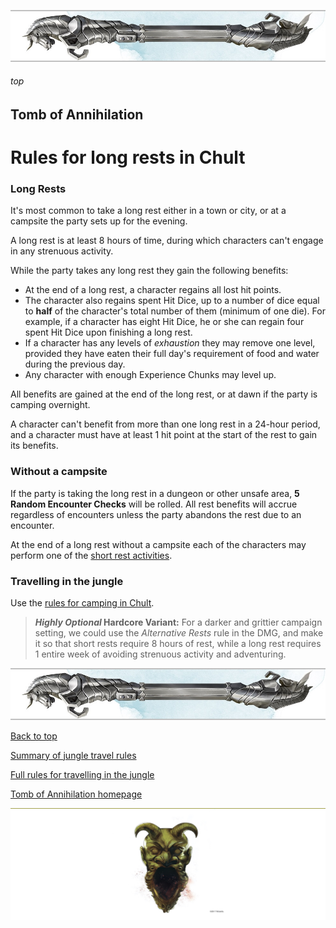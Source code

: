 
![immovable rod](/images/immovable-rod.jpg)

###### top


## Tomb of Annihilation
# Rules for long rests in Chult

### Long Rests
It's most common to take a long rest either in a town or city, or at a campsite the party sets up for the evening.

A long rest is at least 8 hours of time, during which characters can't engage in any strenuous activity.

While the party takes any long rest they gain the following benefits:
- At the end of a long rest, a character regains all lost hit points.
- The character also regains spent Hit Dice, up to a number of dice equal to **half** of the character's total number of them (minimum of one die). For example, if a character has eight Hit Dice, he or she can regain four spent Hit Dice upon finishing a long rest.
- If a character has any levels of _exhaustion_ they may remove one level, provided they have eaten their full day's requirement of food and water during the previous day.
- Any character with enough Experience Chunks may level up.

All benefits are gained at the end of the long rest, or at dawn if the party is camping overnight.

A character can't benefit from more than one long rest in a 24-hour period, and a character must have at least 1 hit point at the start of the rest to gain its benefits.

### Without a campsite
If the party is taking the long rest in a dungeon or other unsafe area, **5 Random Encounter Checks** will be rolled. All rest benefits will accrue regardless of encounters unless the party abandons the rest due to an encounter.

At the end of a long rest without a campsite each of the characters may perform one of the [short rest activities](short_rest_activities.md#top).

### Travelling in the jungle
Use the [rules for camping in Chult](travelling.md#top).

> **_Highly Optional_ Hardcore Variant:** For a darker and grittier campaign setting, we could use the _Alternative Rests_ rule in the DMG, and make it so that short rests require 8 hours of rest, while a long rest requires 1 entire week of avoiding strenuous activity and adventuring.

![immovable rod](/images/immovable-rod.jpg)

[Back to top](#top)

[Summary of jungle travel rules](travelling.md#top)

[Full rules for travelling in the jungle](travelling_full.md#top)

[Tomb of Annihilation homepage](README.md#top)

![the end](/images/toa-end.jpg)
